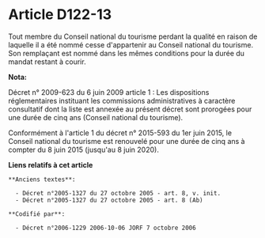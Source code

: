 # Article D122-13

Tout membre du Conseil national du tourisme perdant la qualité en raison de laquelle il a été nommé cesse d'appartenir au
Conseil national du tourisme. Son remplaçant est nommé dans les mêmes conditions pour la durée du mandat restant à courir.

**Nota:**

Décret n° 2009-623 du 6 juin 2009 article 1 : Les dispositions réglementaires instituant les commissions administratives à
caractère consultatif dont la liste est annexée au présent décret sont prorogées pour une durée de cinq ans (Conseil national
du tourisme).

Conformément à l'article 1 du décret n° 2015-593 du 1er juin 2015, le Conseil national du tourisme est renouvelé pour une
durée de cinq ans à compter du 8 juin 2015 (jusqu'au 8 juin 2020).

**Liens relatifs à cet article**

	**Anciens textes**:

	  - Décret n°2005-1327 du 27 octobre 2005 - art. 8, v. init.
	  - Décret n°2005-1327 du 27 octobre 2005 - art. 8 (Ab)

	**Codifié par**:

	  - Décret n°2006-1229 2006-10-06 JORF 7 octobre 2006
